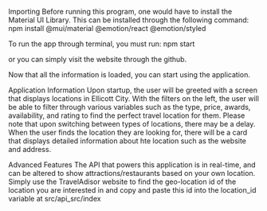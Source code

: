Importing
Before running this program, one would have to install the Material UI Library. This can be installed through the following command: 
npm install @mui/material @emotion/react @emotion/styled

To run the app through terminal, you must run: 
npm start 

or you can simply visit the website through the github. 

Now that all the information is loaded, you can start using the application. 

Application Information
Upon startup, the user will be greeted with a screen that displays locations in Ellicott City. With the filters on the left, the user will be able to filter through various variables such as the type, price, awards, availability, and rating to find the perfect travel location for them. Please note that upon switching between types of locations, there may be a delay. When the user finds the location they are looking for, there will be a card that displays detailed information about hte location such as the website and address. 


Advanced Features 
The API that powers this application is in real-time, and can be altered to show attractions/restaurants based on your own location. Simply use the TravelAdisor website to find the geo-location id of the location you are interested in and copy and paste this id into the location_id variable at src/api_src/index